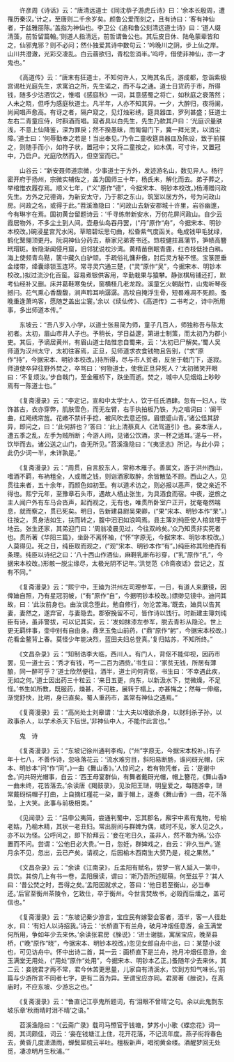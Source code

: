 <!-- { "loadSidebar": true } -->
　　许彦周《诗话》云：“唐清远道士《同沈恭子游虎丘诗》曰：‘余本长殷周，遭罹历秦汉。’计之，至唐则二千余岁矣。颜鲁公爱而刻之，且有诗曰：‘客有神仙者，于兹雅丽陈。’盖指为神仙也。李卫公《追和鲁公刻清远道士诗》曰：‘道人缀清藻，前哲留篇翰。’则道人指清远，前哲谓鲁公也。其后皮日休、陆龟蒙辈皆和之，仙邪鬼邪？则不必问；然仆独爱其诗中数句云：‘吟晚川之阴，步上仙之岸。山川共澄澈，光彩交凌乱。白云蓊欲归，青松忽消半。’呜呼，借使非神仙，亦一才鬼也。”

　　《高道传》云：“唐末有狂道士，不知何许人，又晦其名氏，游成都，忽诣紫极宫谒杜光庭先生，求寓泊之所，先生诺之，而不与之通。道士日货药于市，所得钱，随多少沽酒饮之，惟唱《感庭秋》一词，其意感蜀之将亡，如秋庭之衰落然；人未之晓，但呼为感庭秋道士。凡半年，人亦不知其异。一夕，大醉归，夜将阑，尚闻唱声愈高。有讶之者，隔户窥之，见灯烛彩绣，筵具器皿，罗列甚盛；狂道士左右二青童应侍，时斟酒而唱。窥者具以白先生，先生乃款其户曰：‘光庭识量肤浅，不意上仙降鉴，深为罪戾；然不揆愚昧，而匍匐门下，冀一拜光灵，以消尘障。’道士曰：‘何辱勤奉之若是！当出奉见。’乃令二童收筵具器皿及陈设，致于前揲之，则随手而小，如符子状，置冠中；又将二童按之，如木偶，可寸许，又置冠中，乃启户。光庭欣然而入，但空室而已。”

　　山谷云：“新安聂师道宗微，少事道士于方外，发迹游名山，数见异人。杨行密开府于扬州，宗微实辅佐之，盖为国师三十年，杨氏末，解化而去。弟子葬之，举棺惟衣履存焉。顺义七年，(“义”原作“德”，今据宋本、明钞本校改。)杨溥赠问政先生。方外之兄德诲，为新安太守，乃于郡之东山，筑室以居方外，号为问政山房。问政之名，或得于此。”苕溪渔隐曰：“问政山去新安郡城十许里，岩谷幽邃，今有琳宇在焉。国初黄台留题诗云：‘千寻练带新安水，万仞花屏问政山。自少云霞居物外，不多尘土到人间。壶悬仙岛吞丹罢，(“丹”原作“舟”，今据宋本、明钞本校改。)碗浸星宫咒水闲。草暗碧坛思句曲，松昏紫气度函关。龟成钱甲毛犹绿，鹤化黳翎顶更丹。阮洞神仙分药去，蔡家兄弟寄书还。筇枝健拄菖蒲节，笋帻高簪玳瑁斑。新隐渐闻侵月窟，旧邻犹说枕沙湾。黄精苗倒眠青鹿，红杏枝低挂白鹇。海上使频青鸟黠，箧中藏久白驴顽。手疏俗礼慵非傲，肘后灵方秘不悭。宝箓匣垂金缕带，绛囊绦锁玉连环。常寻灵穴通三楚，(“灵”原作“吴”，今据宋本、明钞本校改。)拟过流沙化百蛮。容易煮银供客用，辛勤栽果与猿攀。静张棋局铺还打，默考仙经补又删。床并葛鞋寒兔伏，窗横柽几老龙跧。溪童乞火朝敲竹，山鬼听琴夜撼闩。花气熏心香馥馥，涧声聆耳响潺潺。高坟自掩浮生骨，短晷难凋不死颜。蚤晚重逢萧坞客，愿随芝盖出尘寰。’余以《续仙传》、《高道传》二书考之，诗中所用事，多出师道本传。”

　　东坡云：“吾八岁入小学，以道士张易简为师，童子几百人，师独称吾与陈太初者。太初，眉山市井人子也。予稍长，学日益邃，第进士制策，而太初乃为郡小吏。其后，予谪居黄州，有眉山道士陆惟忠自蜀来，云：‘太初已尸解矣。’蜀人吴师道为汉州太守，太初往客焉，正旦，见师道求衣食钱物且告别，(“求”原作“持”，今据宋本、明钞本校改。)持所得，尽与市人贫者，反坐于戟门下，遂寂。师道使卒舁往野外焚之，卒骂曰：‘何物道士，使我正旦舁死人？’太初微笑开眼曰：‘不复烦汝。’步自戟门，至金雁桥下，趺坐而逝。焚之，城中人见烟焰上眇眇焉有一陈道士也。”

　　《复斋漫录》云：“李定记，宣和中太学士人，饮于任氏酒肆。忽有一妇人，妆饰甚古，衣亦穿弊，肌肤雪色，而无左臂，右手执拍板乃铁，为之唱词曰：‘阑干曲，红飏绣帘旌。花嫩不禁纤手捻，被风吹去意还惊。眉恨蹙山青。’诸公怪其辞异，即问之，曰：‘此何辞也？’答曰：‘此上清蔡真人《法驾道引》也。妾本唐人，遭五季之乱，左手为贼所断；今游人间，见诸公饮酒，求一杯之适耳。’遂与一杯，饮毕而去。诸公送之山门，杳无所见。”苕溪渔隐曰：“《夷坚志》所记，与此小异；此仍少词一半，未详孰是。”

　　《复斋漫录》云：“周贯，自言胶东人，常称木雁子。善属文，游于洪州西山，嗜酒不羁，布衲粗全，人或赠之钱，则诣酒家取醉，余皆散坠不顾。西山之人，见贯往来者，五十余年，而颜色如初至。有以道术访之，则必报以恶声，使之亲近不得也。熙宁元年，至豫章石头市，遇故人栖止张生，为具酒食而宿。中夜，逆旅之主人闻户外有车马合沓声，起而视之，无有也，唯贯所卧室户正开，犹奄奄然喘息，就而察之，贯已死矣。明日，告新建县尉吴果卿，(“果”宋本、明钞本作“杲”。)往按之，贯身洁如生，扶而转之，腹中汩汩如浪鸣焉。县主簿刘纯臣使人棺敛埋于地云。张生还家，其弟迎门曰：‘周翁凌晨见过，今往双岭矣。’众乃知贯非实死者也。贯所著《华阳三篇》，坐卧不离怀袖，(“怀”字原无，今据宋本、明钞本校改。)人莫得见。死之日，纯臣取而观之，(“观”宋本、明钞本作“有”。)纯臣称其险绝而有条理。纯臣以诗纪之曰：‘八十西山作酒仙，麻鞋乳断布衫穿，(“乳”原作“孔”，今据宋本校改。)形骸一脱尘缘尽，太极光阴不记年。’洪觉范《冷斋夜话》尝记之，互有不同。”

　　《复斋漫录》云：“熙宁中，王廸为洪州左司理参军，一日，有道人来磨镜，因俾廸自照，乃有星冠羽帔，(“有”原作“自”，今据明钞本校改。)缥缈见镜中。迪问其故，曰：‘此汝前身也。由汝误念堕此，勉自修行，勿沦苦海。’既去，廸具以告其妻，妻然之，遂弃官，与妻隐去。郡寮挽留不可，皆作诗以饯行。时新建主簿刘纯臣有诗，虽非警拔，可以记其实，云：‘发如抹漆左参军，脱去青衫从隐沦。世上更无羁绊事，壶中别有自由身。鼎烹玉兔山前药，(“鼎”原作“躬”，今据宋本校改。)花看金鳌背上春。莫怪少年能决烈，蓝田夫妇总登真。’复归姑苏，不知所终。”

　　《文昌杂录》云：“知制诰李大临，西川人。有门人，背伛不能仰视，因药市罢，见一道士云：‘秀才有钱，丐一二百为酒赀。’书生曰：‘家贫无钱，所居有薄酿，同一醉可乎？’道士欣然便往，酒半，道士问何背伛，书生曰：‘不幸遇此疾，无如之何。’道士因出药三十粒云：‘来日五更，向东，以新汲水下，觉微燥，不足怪。’书生如所教，既服药，燥甚，不可胜，展转于榻上，亦甚悔之；然每一伸缩，渐觉舒快，比明，身已直矣。蜀人重药市，盖常有神仙之遇焉。”

　　《复斋漫录》云：“高尚处士刘皋谓：‘士大夫以嗜欲杀身，以财利杀子孙，以政事杀人，以学术杀天下后世。’非神仙中人，不能作此言也。”

　　鬼　诗

　　《复斋漫录》云：“东坡记徐州通判李绹，(“州”字原无，今据宋本校补。)有子年十七八，不善作诗，忽咏落花云：‘流水难穷目，斜阳易断肠，谁问砑光帽，(宋本、明钞本“问”作“同”。)一曲《舞山香》。’人惊问之，若有物凭者，云：‘是谢中舍。’问共砑光帽事，自云：‘西王母宴群仙，有舞者戴砑光帽，帽上簪花，《舞山香》一曲未终，花皆落去。’余读唐《羯鼓录》，见汝阳王琎，明皇爱之，每随游幸，琎常戴砑绢帽子打曲，上自摘红槿花一朶，置于帽上，遂奏《舞山香》一曲，花不落坠，上大笑。此事与前极相类。”

　　《见闻录》云：“吕申公夷简，尝通判蜀中，忘其郡名，廨宇中素有鬼物，号榆老姑，乃榆木精，其状一老丑妇。常出厨间与群婢为偶，或时不见，家人见之久，亦不以为怪。公呼问之，即下阶拜云：‘妾在宅日久，虽非人，然不敢为祸。’公亦置而不问。尝谓：‘公他日必大贵。’一日，忽妊，群婢戏之，自云：‘非久当产。’遂月余不见，忽出，云已产矣。请视之，后园榆木西南生大赘乃是，视之果然。”

　　《文昌杂录》云：“余读《江南录》，丘孟阳有赋名，尝梦一官人延入一第中，具饮。其傍几上有书一卷，孟阳展读，谓曰：‘斯乃吾所述赋稿，何至兹乎？’其人曰：‘昔公焚之时，吾得之矣。’孟阳因就求之，答曰：‘他日若至衡山，必当奉还。’后官至衡州茶陵令，乞致仕，卒于衡州。今世言焚故书，必毁而后燔之，盖可信也。”

　　《复斋漫录》云：“东坡记秦少游言，宝应民有嫁娶会客者，酒半，客一人径赴水，曰：‘有妇人以诗招我。’诗云：‘长桥直下有兰舟，破月冲烟任意游，金玉满堂何所用，争如年少去来休。’余读张君房《脞说》：‘进士谢朏，寓居宝应，晚至县桥，(“晚”原作“晓”，今据宋本、明钞本校改。)忽见女郎自舟中出，曰：某楚小波也，可见访舟中。怀中出诗二首，其一云：画桥直下是兰舟，抢月冲烟任意游，金玉满堂无用处，(“用处”原作“处用”，今据宋本、明钞本乙正。)蚤随年少去来休，其二云：妾貌君才两不常，君今休苦更思量，儿家自有清溪水，饮到方知气味长。’前篇与少游所言不同者七字，更有二首为异。至谓宝应亦同。君房著《脞说》，在真庙时，不应东坡、少游忘之也。”

　　《复斋漫录》云：“鲁直记江亭鬼所题词，有‘泪眼不曾晴’之句。余以此鬼剽东坡乐章‘秋雨晴时泪不晴’之语。”

　　苕溪渔隐曰：“《云斋广录》载司马槱官于钱塘，梦苏小小歌《蝶恋花》词一阕，其词颇佳，词云：‘妾在钱塘江上住，花开花落，不记流年度。燕子衔将春色去，黄昏几度潇潇雨，蝉鬓犀梳云半吐。檀板新声，唱彻黄金缕。酒醒梦回无处觅，凄凉明月生秋浦。’”

